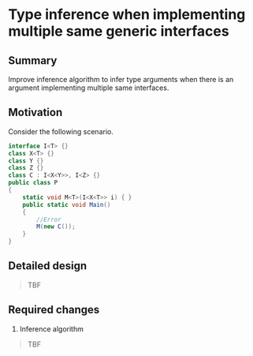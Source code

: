 # Type inference when implementing multiple same generic interfaces

## Summary

Improve inference algorithm to infer type arguments when there is an argument implementing multiple same interfaces.

## Motivation

Consider the following scenario.

```csharp
interface I<T> {}
class X<T> {}
class Y {}
class Z {}  
class C : I<X<Y>>, I<Z> {}
public class P
{   
    static void M<T>(I<X<T>> i) { }
    public static void Main()
    {
		//Error
        M(new C());
    }
}
```

## Detailed design

>TBF

## Required changes

1. Inference algorithm

>TBF